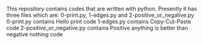 This repository contains codes that are written with python.
Presently it has three files which are: 0-print.py, 1-edges.py and 2-positive_or_negative.py
0-print.py contains Hello print code
1-edges.py contains Copy-Cut-Paste code
2-positive_or_negative.py contains Positive anything is better than negative nothing code
